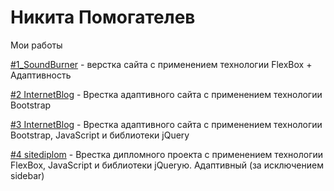 # Никита Помогателев
Мои работы


[#1_SoundBurner](https://nikitapomogatelev.github.io/soundburner/ "Верстка сайта с применением FlexBox + Адаптивность") - верстка сайта с применением технологии FlexBox + Адаптивность

[#2 InternetBlog](https://nikitapomogatelev.github.io/landingbootstrap/ "Врестка одностраничного сайта с применением Bootstrap") - Врестка адаптивного сайта с применением технологии Bootstrap

[#3 InternetBlog](https://nikitapomogatelev.github.io/internetblog/ "Врестка сайта с применением Bootstrap и JavaScript") - Врестка адаптивного сайта с применением технологии Bootstrap, JavaScript и библиотеки jQuery

[#4 sitediplom](https://nikitapomogatelev.github.io/sitediplom/public/index.html "Дипломный проект") - Врестка дипломного проекта с применением технологии FlexBox, JavaScript и библиотеки jQueryю. Адаптивный (за исключением sidebar)

